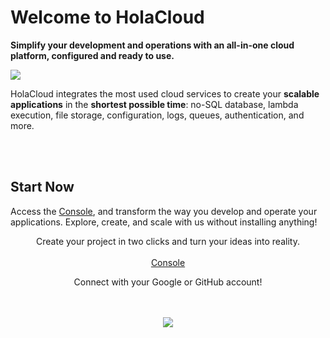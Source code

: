 # Welcome to HolaCloud

**Simplify your development and operations with an all-in-one cloud platform,
configured and ready to use.**

<img src="/img/services2.png" style="max-height: 250px;">

HolaCloud integrates the most used cloud services to create your **scalable applications** in the **shortest possible time**: no-SQL database, lambda execution, file storage, configuration, logs, queues, authentication, and more.

<br>
<br>

## Start Now

Access the <a class="button-console" style="border-width: 0 !important; padding: 0 !important;" href="https://console.hola.cloud/">Console</a>, and transform the way you develop and operate your applications. Explore, create, and scale with us without installing anything!

<div style="text-align: center;">
Create your project in two clicks and turn your ideas into reality.
<br>
<br>
<a class="link button-console" href="https://console.hola.cloud/">Console</a>

Connect with your Google or GitHub account!
</div>

<br>
<br>

<div style="text-align: center;">
<img src="/img/console.png">
</div>

<br>
<br>

